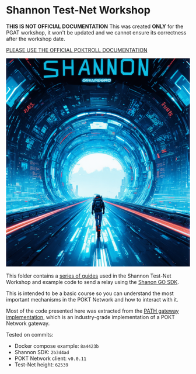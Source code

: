 # Shannon Test-Net Workshop

**THIS IS NOT OFFICIAL DOCUMENTATION**
This was created **ONLY** for the PGAT workshop, it won't be updated and we cannot ensure its correctness after the workshop date.

[PLEASE USE THE OFFICIAL POKTROLL DOCUMENTATION](https://dev.poktroll.com/)

![Entering Shannon...](./assets/shannon_tuto_banner.png "Entering Shannon...")

This folder contains a [series of guides](./docs/README.md) used in the Shannon Test-Net Workshop and example code to send a relay using the [Shanon GO SDK](https://github.com/pokt-network/shannon-sdk/).

This is intended to be a basic course so you can understand the most important mechanisms in the POKT Network and how to interact with it.

Most of the code presented here was extracted from the [PATH gateway implementation](https://github.com/buildwithgrove/path/), which is an industry-grade implementation of a POKT Network gateway.

Tested on commits:
- Docker compose example: `8a4423b`
- Shannon SDK: `2b3d4ad`
- POKT Network client:  `v0.0.11`
- Test-Net height: `62539`